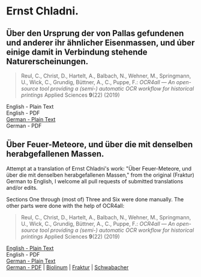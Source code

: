# Ernst Chladni.

## Über den Ursprung der von Pallas gefundenen und anderer ihr ähnlicher Eisenmassen, und úber einige damit in Verbindung stehende Naturerscheinungen.

> Reul, C., Christ, D., Hartelt, A., Balbach, N., Wehner, M., Springmann, U., Wick, C., Grundig, Büttner, A., C., Puppe, F.: *OCR4all — An open-source tool providing a (semi-) automatic OCR workflow for historical printings* Applied Sciences **9**(22) (2019)

English - Plain Text  
English - PDF  
[German - Plain Text](pallas-eisenmassen/full-text-german.md)  
German - PDF  

## Über Feuer-Meteore, und über die mit denselben herabgefallenen Massen.

Attempt at a translation of Ernst Chladni's work: "Über Feuer-Meteore, und über die mit denselben herabgefallenen Massen," from the original (Fraktur) German to English, I welcome all pull requests of submitted translations and/or edits.

Sections One through (most of) Three and Six were done manually. The other parts were done with the help of OCR4all:

> Reul, C., Christ, D., Hartelt, A., Balbach, N., Wehner, M., Springmann, U., Wick, C., Grundig, Büttner, A., C., Puppe, F.: *OCR4all — An open-source tool providing a (semi-) automatic OCR workflow for historical printings* Applied Sciences **9**(22) (2019)

[English - Plain Text](feuermeteor/full-text-english.md)  
English - PDF  
[German - Plain Text](feuermeteor/full-text-german.md)  
[German - PDF](https://cdn.solaranamnesis.com/Chladni/chladni_feuer_meteore_german-baskerville.pdf) | [Biolinum](https://cdn.solaranamnesis.com/Chladni/chladni_feuer_meteore_german-biolinum.pdf) | [Fraktur](https://cdn.solaranamnesis.com/Chladni/chladni_feuer_meteore_german-frak.pdf) | [Schwabacher](https://cdn.solaranamnesis.com/Chladni/chladni_feuer_meteore_german-swab.pdf)  
